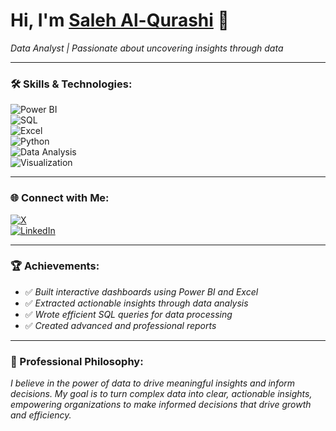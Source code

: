 # Hi, I'm [Saleh Al-Qurashi](https://www.linkedin.com/in/saleh-al-qurashi-567766207/) 👋  

*Data Analyst | Passionate about uncovering insights through data*  

---  

### 🛠 Skills & Technologies:  
![Power BI](https://img.shields.io/badge/Power%20BI-F2C811?style=flat&logo=powerbi&logoColor=black)  
![SQL](https://img.shields.io/badge/SQL-4479A1?style=flat&logo=database&logoColor=white)  
![Excel](https://img.shields.io/badge/Excel-217346?style=flat&logo=microsoft-excel&logoColor=white)  
![Python](https://img.shields.io/badge/Python-3776AB?style=flat&logo=python&logoColor=white)  
![Data Analysis](https://img.shields.io/badge/Data%20Analysis-0088CC?style=flat&logo=databricks&logoColor=white)  
![Visualization](https://img.shields.io/badge/Data%20Visualization-FF6F00?style=flat&logo=chart&logoColor=white)  

---  

### 🌐 Connect with Me:  
[![X](https://img.shields.io/badge/X-000000?style=flat&logo=twitter&logoColor=white)](https://x.com/is__saleh)  
[![LinkedIn](https://img.shields.io/badge/LinkedIn-0077B5?style=flat&logo=linkedin&logoColor=white)](https://www.linkedin.com/in/saleh-al-qurashi-567766207/)  

---  

### 🏆 Achievements:  
- ✅ *Built interactive dashboards using Power BI and Excel*  
- ✅ *Extracted actionable insights through data analysis*  
- ✅ *Wrote efficient SQL queries for data processing*  
- ✅ *Created advanced and professional reports*
  
---  
### 🧠 Professional Philosophy:
*I believe in the power of data to drive meaningful insights and inform decisions. My goal is to turn complex data into clear, actionable insights, empowering organizations to make informed decisions that drive growth and efficiency.*
